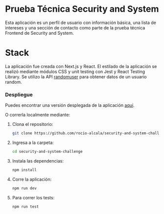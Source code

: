 # Prueba Técnica Security and System

Esta aplicación es un perfil de usuario con información básica, una lista de intereses y una sección de contacto como parte de la prueba técnica Frontend de Security and System.

# Stack

La aplicación fue creada con Next.js y React. El estilado de la aplicación se realizó mediante módulos CSS y unit testing con Jest y React Testing Library.
Se utilizo la API [randomuser](https://randomuser.me/) para obtener datos de un usuario random.

### Despliegue

Puedes encontrar una versión desplegada de la aplicación [aquí](https://security-and-system-challenge.vercel.app/).

O correrla localmente mediante:

1. Clona el repositorio:
    ```bash
    git clone https://github.com/rocio-alcala/security-and-system-challenge.git
    ```
2. Ingresa a la carpeta:
    ```bash
    cd security-and-system-challenge
    ```
3. Instala las dependencias:
    ```bash
    npm install 
    ```
4. Corre la aplicación:
    ```bash
    npm run dev
    ```
5. Para correr los tests:
    ```bash
    npm run test
    ```

